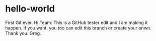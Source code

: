 # hello-world
First Git ever.
Hi Team:
This is a GitHub tester edit and I am making it happen. If you want, you too can edit this branch or create your onwn. Thank you. Greg.
